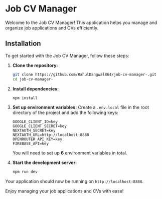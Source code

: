 # Job CV Manager

Welcome to the Job CV Manager! This application helps you manage and organize job applications and CVs efficiently.

## Installation

To get started with the Job CV Manager, follow these steps:

1. **Clone the repository:**
    ```bash
    git clone https://github.com/RahulDangwal864/job-cv-manager-.git
    cd job-cv-manager-
    ```

2. **Install dependencies:**
    ```bash
    npm install
    ```

3. **Set up environment variables:**
    Create a `.env.local` file in the root directory of the project and add the following keys:
    ```plaintext
    GOOGLE_CLIENT_ID=key
    GOOGLE_CLIENT_SECRET=key
    NEXTAUTH_SECRET=key
    NEXTAUTH_URL=http://localhost:8888
    OPENROUTER_API_KEY=key
    FIREBASE_API=key
    ```

    You will need to set up **6** environment variables in total.

4. **Start the development server:**
    ```bash
    npm run dev
    ```

Your application should now be running on `http://localhost:8888`.

Enjoy managing your job applications and CVs with ease!

